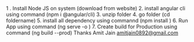 1 . Install Node JS on system (download from website)
2. install angular cli using command (npm i @angular/cli)
3. unzip folder 
4. go folder (cd foldername)
5. install all dependency using commannd (npm install )
6. Run App using command (ng serve -o ) 
7. Create build for Production using command (ng build --prod)
Thanks 
Amit Jain 
amitjain0892@gmail.com